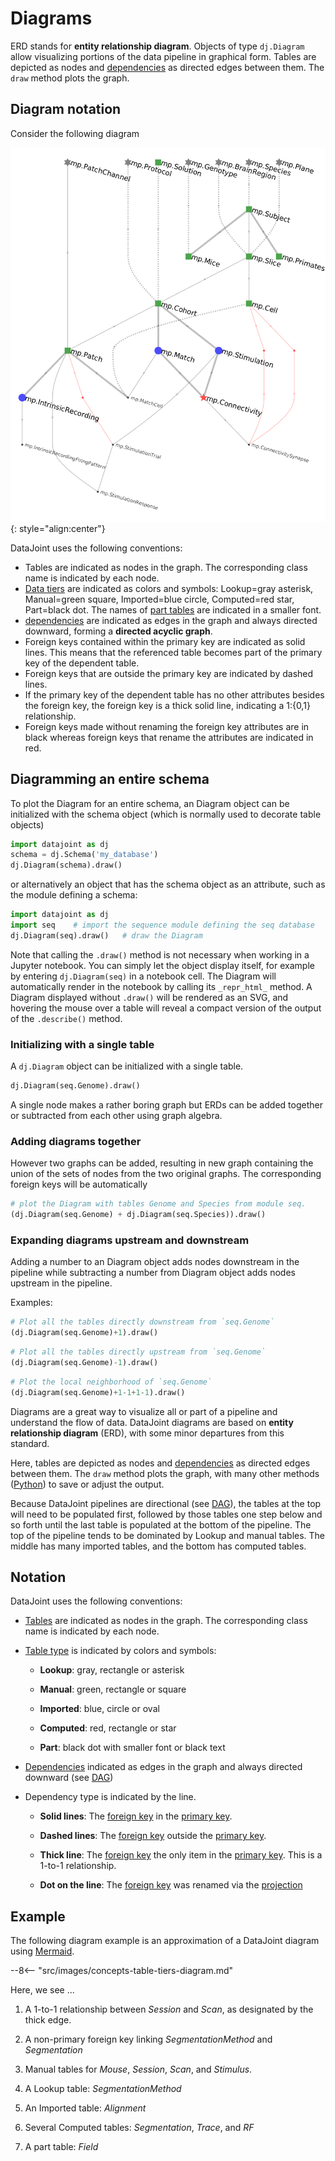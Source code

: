 # Diagrams

ERD stands for **entity relationship diagram**.
Objects of type `dj.Diagram` allow visualizing portions of the data pipeline in 
graphical form.
Tables are depicted as nodes and [dependencies](./tables/dependencies.md) as directed 
edges between them.
The `draw` method plots the graph.

## Diagram notation

Consider the following diagram

![mp-diagram](../images/mp-diagram.png){: style="align:center"}

DataJoint uses the following conventions:

- Tables are indicated as nodes in the graph.
  The corresponding class name is indicated by each node.
- [Data tiers](./tables/tiers.md) are indicated as colors and symbols: Lookup=gray 
asterisk, Manual=green square, Imported=blue circle, Computed=red star, Part=black dot.
  The names of [part tables](./tables/master-part.md) are indicated in a smaller font.
- [dependencies](./tables/dependencies.md) are indicated as edges in the graph and 
always directed downward, forming a **directed acyclic graph**.
- Foreign keys contained within the primary key are indicated as solid lines.
  This means that the referenced table becomes part of the primary key of the dependent table.
- Foreign keys that are outside the primary key are indicated by dashed lines.
- If the primary key of the dependent table has no other attributes besides the foreign 
key, the foreign key is a thick solid line, indicating a 1:{0,1} relationship.
- Foreign keys made without renaming the foreign key attributes are in black whereas 
foreign keys that rename the attributes are indicated in red.

## Diagramming an entire schema

To plot the Diagram for an entire schema, an Diagram object can be initialized with the 
schema object (which is normally used to decorate table objects)

```python
import datajoint as dj
schema = dj.Schema('my_database')
dj.Diagram(schema).draw()
```

or alternatively an object that has the schema object as an attribute, such as the 
module defining a schema:

```python
import datajoint as dj
import seq    # import the sequence module defining the seq database
dj.Diagram(seq).draw()   # draw the Diagram
```

Note that calling the `.draw()` method is not necessary when working in a Jupyter 
notebook.
You can simply let the object display itself, for example by entering `dj.Diagram(seq)` 
in a notebook cell.
The Diagram will automatically render in the notebook by calling its `_repr_html_` 
method.
A Diagram displayed without `.draw()` will be rendered as an SVG, and hovering the 
mouse over a table will reveal a compact version of the output of the `.describe()` 
method.

### Initializing with a single table

A `dj.Diagram` object can be initialized with a single table.

```python
dj.Diagram(seq.Genome).draw()
```

A single node makes a rather boring graph but ERDs can be added together or subtracted 
from each other using graph algebra.

### Adding diagrams together

However two graphs can be added, resulting in new graph containing the union of the 
sets of nodes from the two original graphs.
The corresponding foreign keys will be automatically

```python
# plot the Diagram with tables Genome and Species from module seq.
(dj.Diagram(seq.Genome) + dj.Diagram(seq.Species)).draw()
```

### Expanding diagrams upstream and downstream

Adding a number to an Diagram object adds nodes downstream in the pipeline while 
subtracting a number from Diagram object adds nodes upstream in the pipeline.

Examples:

```python
# Plot all the tables directly downstream from `seq.Genome`
(dj.Diagram(seq.Genome)+1).draw()
```

```python
# Plot all the tables directly upstream from `seq.Genome`
(dj.Diagram(seq.Genome)-1).draw()
```

```python
# Plot the local neighborhood of `seq.Genome`
(dj.Diagram(seq.Genome)+1-1+1-1).draw()
```

Diagrams are a great way to visualize all or part of a pipeline and understand the flow
of data. DataJoint diagrams are based on **entity relationship diagram** (ERD), with
some minor departures from this standard. 

Here, tables are depicted as nodes and [dependencies](./tables/dependencies) as directed edges
between them. The `draw` method plots the graph, with many other methods ([Python](https://datajoint.com/docs/core/datajoint-python/latest/api/datajoint/diagram/)) to
save or adjust the output.

Because DataJoint pipelines are directional (see [DAG](../concepts/glossary#dag)), the
tables at the top will need to be populated first, followed by those tables one step
below and so forth until the last table is populated at the bottom of the pipeline. The
top of the pipeline tends to be dominated by Lookup and manual tables. The middle has
many imported tables, and the bottom has computed tables.

## Notation

DataJoint uses the following conventions:

-   [Tables](../table-definitions) are indicated as nodes in the graph. The
    corresponding class name is indicated by each node.

-   [Table type](./tables/tiers) is indicated by colors and symbols: 

    - **Lookup**: gray, rectangle or asterisk
    
    - **Manual**: green, rectangle or square
    
    - **Imported**: blue, circle or oval
    
    - **Computed**: red, rectangle or star
    
    - **Part**: black dot with smaller font or black text

-   [Dependencies](./tables/dependencies) indicated as edges in the graph and always
    directed downward (see [DAG](../concepts/glossary#dag))

-   Dependency type is indicated by the line.

    - **Solid lines**: The [foreign key](../concepts/glossary#foreign-key) in the
      [primary key](../concepts/glossary#primary-key).

    - **Dashed lines**: The [foreign key](../concepts/glossary#foreign-key) outside the
      [primary key](../concepts/glossary#primary-key). 

    - **Thick line**: The [foreign key](../concepts/glossary#foreign-key) the only item in
      the [primary key](../concepts/glossary#primary-key). This is a 1-to-1 relationship.

    - **Dot on the line**: The [foreign key](../concepts/glossary#foreign-key) was renamed
      via the [projection](../query/operators#proj)

## Example

The following diagram example is an approximation of a DataJoint diagram using
[Mermaid](https://mermaid-js.github.io/mermaid/#/).

--8<-- "src/images/concepts-table-tiers-diagram.md"

Here, we see ...

1. A 1-to-1 relationship between *Session* and *Scan*, as designated by the thick edge.

2. A non-primary foreign key linking *SegmentationMethod* and *Segmentation*

3. Manual tables for *Mouse*, *Session*, *Scan*, and *Stimulus*.

4. A Lookup table: *SegmentationMethod*

5. An Imported table: *Alignment*

6. Several Computed tables: *Segmentation*, *Trace*, and *RF*

7. A part table: *Field*
